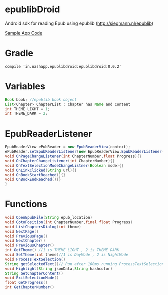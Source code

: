 # epublibDroid
Android sdk for reading Epub using epublib (http://siegmann.nl/epublib)

[Sample App Code](https://github.com/AvinashSKaranth/epublibDroid/blob/master/app/src/main/java/in/nashapp/epublibdemo/ReaderActivity.java)

# Gradle

```
compile 'in.nashapp.epublibdroid:epublibdroid:0.0.2'
```

# Variables
```java
Book book; //epublib book object
List<Chapter> ChapterList : Chapter has Name and Content
int THEME_LIGHT = 1;
int THEME_DARK = 2;
```

# EpubReaderListener
```java
EpubReaderView ePubReader = new EpubReaderView(context);
ePubReader.setEpubReaderListener(new EpubReaderView.EpubReaderListener() {
void OnPageChangeListener(int ChapterNumber,float Progress){}
void OnChapterChangeListener(int ChapterNumber){}
void OnTextSelectionModeChangeListner(Boolean mode){}
void OnLinkClicked(String url){}
void OnBookStartReached(){}
void OnBookEndReached(){}
}
```

# Functions
```java
void OpenEpubFile(String epub_location)
void GotoPosition(int ChapterNumber,final float Progress)
void ListChaptersDialog(int theme)
void NextPage()
void PreviousPage()
void NextChapter()
void PreviousChapter()
int GetTheme() //1 is THEME_LIGHT , 2 is THEME_DARK 
void SetTheme(int theme)//1 is DayMode , 2 is NightMode
void ProcessTextSelection()
String getSelectedText()// Run after 100ms running ProcessTextSelection()
void Highlight(String jsonData,String hashcolor)
String GetChapterContent()
void ExitSelectionMode()
float GetProgress()
int GetChapterNumber()
```
